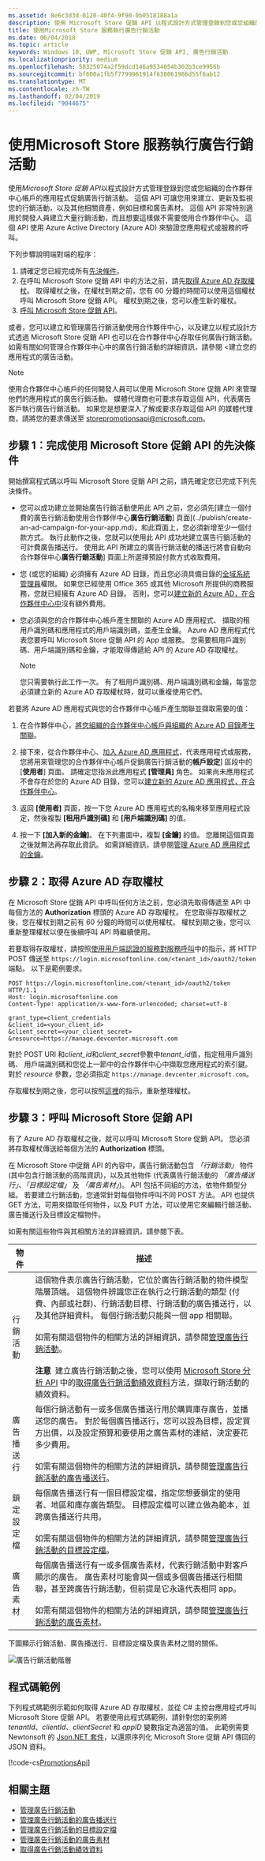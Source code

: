 ```yaml
---
ms.assetid: 8e6c3d3d-0120-40f4-9f90-0b0518188a1a
description: 使用 Microsoft Store 促銷 API 以程式設計方式管理登錄到您或您組織的合作夥伴中心帳戶的應用程式促銷廣告行銷活動。
title: 使用Microsoft Store 服務執行廣告行銷活動
ms.date: 06/04/2018
ms.topic: article
keywords: Windows 10, UWP, Microsoft Store 促銷 API, 廣告行銷活動
ms.localizationpriority: medium
ms.openlocfilehash: 58325074a2f59dcd146a9534054b302b3ce9956b
ms.sourcegitcommit: bf600a1fb5f7799961914f638061986d55f6ab12
ms.translationtype: MT
ms.contentlocale: zh-TW
ms.lasthandoff: 02/04/2019
ms.locfileid: "9044675"
---
```

# <a name="run-ad-campaigns-using-store-services"></a>使用Microsoft Store 服務執行廣告行銷活動

使用*Microsoft Store 促銷 API*以程式設計方式管理登錄到您或您組織的合作夥伴中心帳戶的應用程式促銷廣告行銷活動。 這個 API 可讓您用來建立、更新及監視您的行銷活動，以及其他相關資產，例如目標和廣告素材。 這個 API 非常特別適用於開發人員建立大量行銷活動，而且想要這樣做不需要使用合作夥伴中心。 這個 API 使用 Azure Active Directory (Azure AD) 來驗證您應用程式或服務的呼叫。

下列步驟說明端對端的程序：

1.  請確定您已經完成所有[先決條件](#prerequisites)。
2.  在呼叫 Microsoft Store 促銷 API 中的方法之前，請先[取得 Azure AD 存取權杖](#obtain-an-azure-ad-access-token)。 取得權杖之後，在權杖到期之前，您有 60 分鐘的時間可以使用這個權杖呼叫 Microsoft Store 促銷 API。 權杖到期之後，您可以產生新的權杖。
3.  [呼叫 Microsoft Store 促銷 API](#call-the-windows-store-promotions-api)。

或者，您可以建立和管理廣告行銷活動使用合作夥伴中心，以及建立以程式設計方式透過 Microsoft Store 促銷 API 也可以在合作夥伴中心存取任何廣告行銷活動。 如需有關如何管理合作夥伴中心中的廣告行銷活動的詳細資訊，請參閱 <<c0>建立您的應用程式的廣告活動。

> [!NOTE]
> 使用合作夥伴中心帳戶的任何開發人員可以使用 Microsoft Store 促銷 API 來管理他們的應用程式的廣告行銷活動。 媒體代理商也可要求存取這個 API，代表廣告客戶執行廣告行銷活動。 如果您是想要深入了解或要求存取這個 API 的媒體代理商，請將您的要求傳送至 storepromotionsapi@microsoft.com。

<span id="prerequisites" />

## <a name="step-1-complete-prerequisites-for-using-the-microsoft-store-promotions-api"></a>步驟 1︰完成使用 Microsoft Store 促銷 API 的先決條件

開始撰寫程式碼以呼叫 Microsoft Store 促銷 API 之前，請先確定您已完成下列先決條件。

* 您可以成功建立並開始廣告行銷活動使用此 API 之前，您必須先[建立一個付費的廣告行銷活動使用合作夥伴中心**廣告行銷活動**] 頁面](../publish/create-an-ad-campaign-for-your-app.md)，和此頁面上，您必須新增至少一個付款方式。 執行此動作之後，您就可以使用此 API 成功地建立廣告行銷活動的可計費廣告播送行。 使用此 API 所建立的廣告行銷活動的播送行將會自動向合作夥伴中心**廣告行銷活動**] 頁面上所選擇預設付款方式收取費用。

* 您 (或您的組織) 必須擁有 Azure AD 目錄，而且您必須具備目錄的[全域系統管理員](https://go.microsoft.com/fwlink/?LinkId=746654)權限。 如果您已經使用 Office 365 或其他 Microsoft 所提供的商務服務，您就已經擁有 Azure AD 目錄。 否則，您可以[建立新的 Azure AD，在合作夥伴中心中](../publish/associate-azure-ad-with-partner-center.md#create-a-brand-new-azure-ad-to-associate-with-your-partner-center-account)沒有額外費用。

* 您必須與您的合作夥伴中心帳戶產生關聯的 Azure AD 應用程式、 擷取的租用戶識別碼和應用程式的用戶端識別碼，並產生金鑰。 Azure AD 應用程式代表您要呼叫 Microsoft Store 促銷 API 的 App 或服務。 您需要租用戶識別碼、用戶端識別碼和金鑰，才能取得傳遞給 API 的 Azure AD 存取權杖。
    > [!NOTE]
    > 您只需要執行此工作一次。 有了租用戶識別碼、用戶端識別碼和金鑰，每當您必須建立新的 Azure AD 存取權杖時，就可以重複使用它們。

若要將 Azure AD 應用程式與您的合作夥伴中心帳戶產生關聯並擷取需要的值：

1.  在合作夥伴中心，[將您組織的合作夥伴中心帳戶與組織的 Azure AD 目錄產生關聯](../publish/associate-azure-ad-with-partner-center.md)。

2.  接下來，從合作夥伴中心、[加入 Azure AD 應用程式](../publish/add-users-groups-and-azure-ad-applications.md#add-azure-ad-applications-to-your-partner-center-account)，代表應用程式或服務，您將用來管理您的合作夥伴中心帳戶促銷廣告行銷活動的**帳戶設定**\] 區段中的 [**使用者**] 頁面。 請確定您指派此應用程式 **[管理員]** 角色。 如果尚未應用程式不會存在於您的 Azure AD 目錄，您可以[建立新的 Azure AD 應用程式，在合作夥伴中心](../publish/add-users-groups-and-azure-ad-applications.md#create-a-new-azure-ad-application-account-in-your-organizations-directory-and-add-it-to-your-partner-center-account)。 

3.  返回 **\[使用者\]** 頁面，按一下您 Azure AD 應用程式的名稱來移至應用程式設定，然後複製 **\[租用戶識別碼\]** 和 **\[用戶端識別碼\]** 的值。

4. 按一下 **\[加入新的金鑰\]**。 在下列畫面中，複製 **\[金鑰\]** 的值。 您離開這個頁面之後就無法再存取此資訊。 如需詳細資訊，請參閱[管理 Azure AD 應用程式的金鑰](../publish/add-users-groups-and-azure-ad-applications.md#manage-keys)。

<span id="obtain-an-azure-ad-access-token" />

## <a name="step-2-obtain-an-azure-ad-access-token"></a>步驟 2：取得 Azure AD 存取權杖

在 Microsoft Store 促銷 API 中呼叫任何方法之前，您必須先取得傳遞至 API 中每個方法的 **Authorization** 標頭的 Azure AD 存取權杖。 在您取得存取權杖之後，您在權杖到期之前有 60 分鐘的時間可以使用權杖。 權杖到期之後，您可以重新整理權杖以便在後續呼叫 API 時繼續使用。

若要取得存取權杖，請按照[使用用戶端認證的服務對服務呼叫](https://azure.microsoft.com/documentation/articles/active-directory-protocols-oauth-service-to-service/)中的指示，將 HTTP POST 傳送至 ```https://login.microsoftonline.com/<tenant_id>/oauth2/token``` 端點。 以下是範例要求。

```syntax
POST https://login.microsoftonline.com/<tenant_id>/oauth2/token HTTP/1.1
Host: login.microsoftonline.com
Content-Type: application/x-www-form-urlencoded; charset=utf-8

grant_type=client_credentials
&client_id=<your_client_id>
&client_secret=<your_client_secret>
&resource=https://manage.devcenter.microsoft.com
```

對於 POST URI 和*client\_id*和*client\_secret*參數中*tenant\_id*值，指定租用戶識別碼、 用戶端識別碼和您從上一節中的合作夥伴中心中擷取您應用程式的索引鍵。 對於 *resource* 參數，您必須指定 ```https://manage.devcenter.microsoft.com```。

存取權杖到期之後，您可以按照[這裡](https://azure.microsoft.com/documentation/articles/active-directory-protocols-oauth-code/#refreshing-the-access-tokens)的指示，重新整理權杖。

<span id="call-the-windows-store-promotions-api" />

## <a name="step-3-call-the-microsoft-store-promotions-api"></a>步驟 3：呼叫 Microsoft Store 促銷 API

有了 Azure AD 存取權杖之後，就可以呼叫 Microsoft Store 促銷 API。 您必須將存取權杖傳送給每個方法的 **Authorization** 標頭。

在 Microsoft Store 中促銷 API 的內容中，廣告行銷活動包含 *「行銷活動」* 物件 (其中包含行銷活動的高階資訊)，以及其他物件 (代表廣告行銷活動的 *「廣告播送行」*、*「目標設定檔」* 及 *「廣告素材」*)。 API 包括不同組的方法，依物件類型分組。 若要建立行銷活動，您通常針對每個物件呼叫不同 POST 方法。 API 也提供 GET 方法，可用來擷取任何物件，以及 PUT 方法，可以使用它來編輯行銷活動、廣告播送行及目標設定檔物件。

如需有關這些物件與其相關方法的詳細資訊，請參閱下表。


| 物件       | 描述   |
|---------------|-----------------|
| 行銷活動 |  這個物件表示廣告行銷活動，它位於廣告行銷活動的物件模型階層頂端。 這個物件辨識您正在執行之行銷活動的類型 (付費、內部或社群)、行銷活動目標、行銷活動的廣告播送行，以及其他詳細資料。 每個行銷活動只能與一個 app 相關聯。<br/><br/>如需有關這個物件的相關方法的詳細資訊，請參閱[管理廣告行銷活動](manage-ad-campaigns.md)。<br/><br/>**注意**&nbsp;&nbsp;建立廣告行銷活動之後，您可以使用 [Microsoft Store 分析 API](access-analytics-data-using-windows-store-services.md) 中的[取得廣告行銷活動績效資料](get-ad-campaign-performance-data.md)方法，擷取行銷活動的績效資料。  |
| 廣告播送行 | 每個行銷活動有一或多個廣告播送行用於購買庫存廣告，並播送您的廣告。 對於每個廣告播送行，您可以設為目標，設定買方出價，以及設定預算和要使用之廣告素材的連結，決定要花多少費用。<br/><br/>如需有關這個物件的相關方法的詳細資訊，請參閱[管理廣告行銷活動的廣告播送行](manage-delivery-lines-for-ad-campaigns.md)。 |
| 鎖定設定檔 | 每個廣告播送行有一個目標設定檔，指定您想要鎖定的使用者、地區和庫存廣告類型。 目標設定檔可以建立做為範本，並跨廣告播送行共用。<br/><br/>如需有關這個物件的相關方法的詳細資訊，請參閱[管理廣告行銷活動的目標設定檔](manage-targeting-profiles-for-ad-campaigns.md)。 |
| 廣告素材 | 每個廣告播送行有一或多個廣告素材，代表行銷活動中對客戶顯示的廣告。 廣告素材可能會與一個或多個廣告播送行相關聯，甚至跨廣告行銷活動，但前提是它永遠代表相同 app。<br/><br/>如需有關這個物件的相關方法的詳細資訊，請參閱[管理廣告行銷活動的廣告素材](manage-creatives-for-ad-campaigns.md)。 |


下圖顯示行銷活動、廣告播送行、目標設定檔及廣告素材之間的關係。

![廣告行銷活動階層](images/ad-campaign-hierarchy.png)

## <a name="code-example"></a>程式碼範例

下列程式碼範例示範如何取得 Azure AD 存取權杖，並從 C# 主控台應用程式呼叫 Microsoft Store 促銷 API。 若要使用此程式碼範例，請針對您的案例將 *tenantId*、*clientId*、*clientSecret* 和 *appID* 變數指定為適當的值。 此範例需要 Newtonsoft 的 [Json.NET 套件](https://www.newtonsoft.com/json)，以還原序列化 Microsoft Store 促銷 API 傳回的 JSON 資料。

[!code-cs[PromotionsApi](./code/StoreServicesExamples_Promotions/cs/Program.cs#PromotionsApiExample)]

## <a name="related-topics"></a>相關主題

* [管理廣告行銷活動](manage-ad-campaigns.md)
* [管理廣告行銷活動的廣告播送行](manage-delivery-lines-for-ad-campaigns.md)
* [管理廣告行銷活動的目標設定檔](manage-targeting-profiles-for-ad-campaigns.md)
* [管理廣告行銷活動的廣告素材](manage-creatives-for-ad-campaigns.md)
* [取得廣告行銷活動績效資料](get-ad-campaign-performance-data.md)


 
